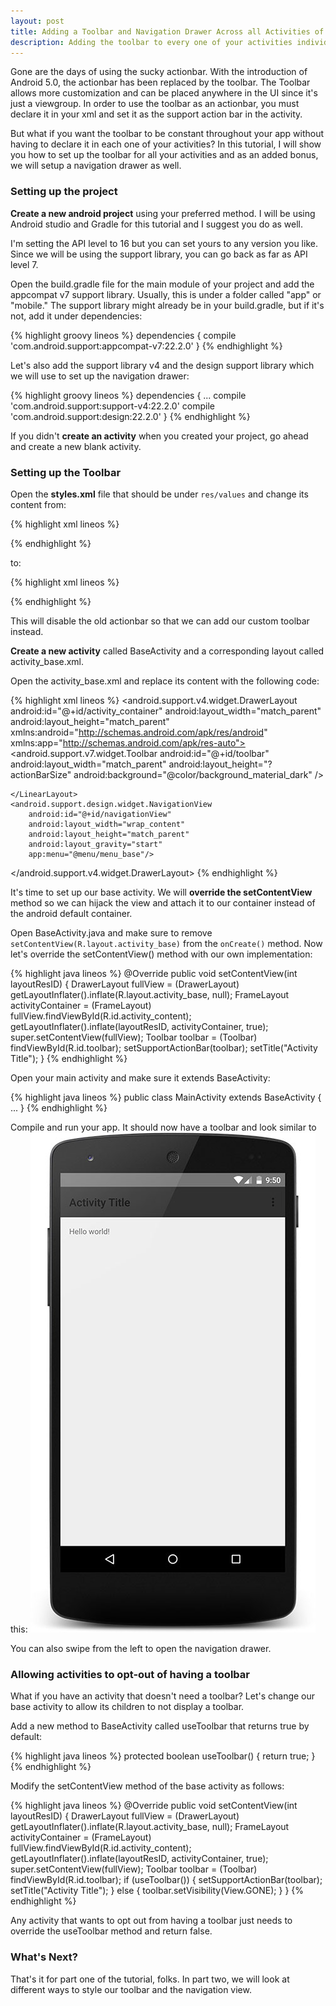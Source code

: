 ```yaml
---
layout: post
title: Adding a Toolbar and Navigation Drawer Across all Activities of an Android App - Part 1
description: Adding the toolbar to every one of your activities individually might be tedious. Learn how to use the same toolbar across all your activities.
---
```

Gone are the days of using the sucky actionbar. With the introduction of Android 5.0, the actionbar has been replaced by the toolbar. The Toolbar allows more customization and can be placed anywhere in the UI since it's just a viewgroup. In order to use the toolbar as an actionbar, you must declare it in your xml and set it as the support action bar in the activity.

But what if you want the toolbar to be constant throughout your app without having to declare it in each one of your activities? In this tutorial, I will show you how to set up the toolbar for all your activities and as an added bonus, we will setup a navigation drawer as well.
<!--more-->

### Setting up the project
**Create a new android project** using your preferred method. I will be using Android studio and Gradle for this tutorial and I suggest you do as well.

I'm setting the API level to 16 but you can set yours to any version you like. Since we will be using the support library, you can go back as far as API level 7. 

Open the build.gradle file for the main module of your project and add the appcompat v7 support library. Usually, this is under a folder called "app" or "mobile."  The support library might already be in your build.gradle, but if it's not, add it under dependencies: 

{% highlight groovy lineos %}
dependencies {
  compile 'com.android.support:appcompat-v7:22.2.0'
}
{% endhighlight %}
 
Let's also add the support library v4 and the design support library which we will use to set up the navigation drawer: 

{% highlight groovy lineos %}
dependencies {
  ...
  compile 'com.android.support:support-v4:22.2.0'
  compile 'com.android.support:design:22.2.0'
}
{% endhighlight %}

If you didn't **create an activity** when you created your project, go ahead and create a new blank activity.



### Setting up the Toolbar
Open the **styles.xml** file that should be under `res/values` and change its content from:

{% highlight xml lineos %}
<resources>
  <style name="AppTheme" parent="Theme.AppCompat.Light.DarkActionBar">
  </style>
</resources>
{% endhighlight %}

to:

{% highlight xml lineos %}
<resources>
  <style name="AppTheme" parent="Theme.AppCompat.Light.NoActionBar">
  </style>
</resources>
{% endhighlight %}

This will disable the old actionbar so that we can add our custom toolbar instead. 

**Create a new activity** called BaseActivity and a corresponding layout called activity_base.xml.

Open the activity_base.xml and replace its content with the following code:

{% highlight xml lineos %}
<android.support.v4.widget.DrawerLayout
    android:id="@+id/activity_container"
    android:layout_width="match_parent"
    android:layout_height="match_parent"
    xmlns:android="http://schemas.android.com/apk/res/android"
    xmlns:app="http://schemas.android.com/apk/res-auto">
    <LinearLayout xmlns:android="http://schemas.android.com/apk/res/android"
        android:layout_width="match_parent"
        android:layout_height="match_parent"
        android:orientation="vertical">
        <android.support.v7.widget.Toolbar
            android:id="@+id/toolbar"
            android:layout_width="match_parent"
            android:layout_height="?actionBarSize"
            android:background="@color/background_material_dark"
            />
        <FrameLayout
            android:id="@+id/activity_content"
            android:layout_width="match_parent"
            android:layout_height="wrap_content" />

    </LinearLayout>
    <android.support.design.widget.NavigationView
        android:id="@+id/navigationView"
        android:layout_width="wrap_content"
        android:layout_height="match_parent"
        android:layout_gravity="start"
        app:menu="@menu/menu_base"/>
</android.support.v4.widget.DrawerLayout>
{% endhighlight %}

It's time to set up our base activity. We will **override the setContentView** method so we can hijack the view and attach it to our container instead of the android default container.

Open BaseActivity.java and make sure to remove `setContentView(R.layout.activity_base)` from the `onCreate()` method.
Now let's override the setContentView() method with our own implementation:

{% highlight java lineos %}
@Override
public void setContentView(int layoutResID) 
{
    DrawerLayout fullView = (DrawerLayout) getLayoutInflater().inflate(R.layout.activity_base, null);
    FrameLayout activityContainer = (FrameLayout) fullView.findViewById(R.id.activity_content);
    getLayoutInflater().inflate(layoutResID, activityContainer, true);
    super.setContentView(fullView);
    Toolbar toolbar = (Toolbar) findViewById(R.id.toolbar);
    setSupportActionBar(toolbar);
    setTitle("Activity Title");
}
{% endhighlight %}

Open your main activity and make sure it extends BaseActivity:

{% highlight java lineos %}
public class MainActivity extends BaseActivity {
	...
}
{% endhighlight %}

Compile and run your app. It should now have a toolbar and look similar to this:
![alt text](/public/images/toolbardemo1-allactivities.jpg "Activity with toolbar")

You can also swipe from the left to open the navigation drawer.


### Allowing activities to opt-out of having a toolbar
What if you have an activity that doesn't need a toolbar? Let's change our base activity to allow its children to  not display a toolbar.

Add a new method to BaseActivity called useToolbar that returns true by default:

{% highlight java lineos %}
protected boolean useToolbar() 
{
    return true;
}
{% endhighlight %}

Modify the setContentView method of the base activity as follows:

{% highlight java lineos %}
@Override
public void setContentView(int layoutResID) 
{
    DrawerLayout fullView = (DrawerLayout) getLayoutInflater().inflate(R.layout.activity_base, null);
    FrameLayout activityContainer = (FrameLayout) fullView.findViewById(R.id.activity_content);
    getLayoutInflater().inflate(layoutResID, activityContainer, true);
    super.setContentView(fullView);
    Toolbar toolbar = (Toolbar) findViewById(R.id.toolbar);
    if (useToolbar()) 
    {
        setSupportActionBar(toolbar);
        setTitle("Activity Title");
    } 
    else 
    {
        toolbar.setVisibility(View.GONE);
    }
}
{% endhighlight %}

Any activity that wants to opt out from having a toolbar just needs to override the useToolbar method and return false.

### What's Next?
That's it for part one of the tutorial, folks. In part two, we will look at different ways to style our toolbar and the navigation view. 





